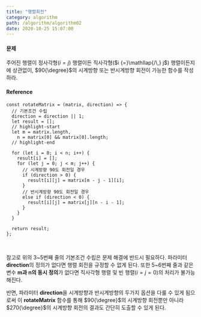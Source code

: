 ```yaml
---
title: "행렬회전"
category: algorithm
path: /algorithm/algorithm02
date: 2020-10-25 15:07:00
---
```


#### 문제

주어진 행렬이 정사각형($i {=} j$) 행렬이든 직사각형($i {=}\mathllap{/\,} j$) 행렬이든지에 상관없이, $90{\degree}$의 시계방향 또는 반시계방향 회전이 가능한 함수를 작성하라.

#### Reference

```jsx{numberLines: true}
const rotateMatrix = (matrix, direction) => {
  // 기본조건 수립
  direction = direction || 1;
  let result = [];
  // highlight-start
  let m = matrix.length,
    n = matrix[0] && matrix[0].length;
  // highlight-end

  for (let i = 0; i < n; i++) {
    result[i] = [];
    for (let j = 0; j < m; j++) {
      // 시계방향 90도 회전일 경우
      if (direction > 0) {
        result[i][j] = matrix[m - j - 1][i];
      }
      // 반시계방향 90도 회전일 경우
      else if (direction < 0) {
        result[i][j] = matrix[j][n - i - 1];
      }
    }
  }

  return result;
};
```

<br>

참고로 위의 3~5번째 줄의 기본조건 수립은 문제 해결에 반드시 필요하다. 파라미터 **direction**의 정의가 없다면 행렬 회전을 규정할 수 없게 된다. 또한 5~6번째 줄과 같은 변수 **m과 n의 동시 정의**가 없다면 직사각형 행렬 및 빈 행렬($i {=} j {=} 0$)의 처리가 불가능해진다.

반면, 파라미터 **direction**을 시계방향과 반시계방향의 두가지 옵션을 다룰 수 있게 됨으로써 이 **rotateMatrix** 함수를 통해 $90{\degree}$의 시계방향 회전뿐만 아니라 $270{\degree}$의 시계방향 회전의 결과도 간단히 도출할 수 있게 된다.

<br>
